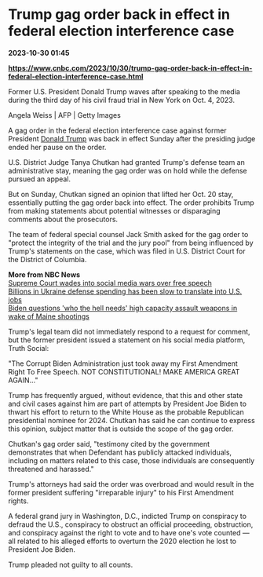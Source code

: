 # Trump gag order back in effect in federal election interference case

**2023-10-30 01:45**

**https://www.cnbc.com/2023/10/30/trump-gag-order-back-in-effect-in-federal-election-interference-case.html**

Former U.S. President Donald Trump waves after speaking to the media during the third day of his civil fraud trial in New York on Oct. 4, 2023.

Angela Weiss | AFP | Getty Images

A gag order in the federal election interference case against former President [Donald Trump](https://www.cnbc.com/donald-trump/) was back in effect Sunday after the presiding judge ended her pause on the order.

U.S. District Judge Tanya Chutkan had granted Trump's defense team an administrative stay, meaning the gag order was on hold while the defense pursued an appeal.

But on Sunday, Chutkan signed an opinion that lifted her Oct. 20 stay, essentially putting the gag order back into effect. The order prohibits Trump from making statements about potential witnesses or disparaging comments about the prosecutors.

The team of federal special counsel Jack Smith asked for the gag order to "protect the integrity of the trial and the jury pool" from being influenced by Trump's statements on the case, which was filed in U.S. District Court for the District of Columbia.

**More from NBC News**  
[Supreme Court wades into social media wars over free speech](https://www.nbcnews.com/politics/supreme-court/supreme-court-wades-social-media-wars-free-speech-rcna121716)  
[Billions in Ukraine defense spending has been slow to translate into U.S. jobs](https://www.nbcnews.com/politics/economics/billions-ukraine-defense-spending-slow-translate-us-jobs-rcna122225)  
[Biden questions 'who the hell needs' high capacity assault weapons in wake of Maine shootings](https://www.nbcnews.com/politics/white-house/biden-questions-hell-needs-high-capacity-assault-weapons-wake-maine-sh-rcna122581)

Trump's legal team did not immediately respond to a request for comment, but the former president issued a statement on his social media platform, Truth Social:

"The Corrupt Biden Administration just took away my First Amendment Right To Free Speech. NOT CONSTITUTIONAL! MAKE AMERICA GREAT AGAIN…"

Trump has frequently argued, without evidence, that this and other state and civil cases against him are part of attempts by President Joe Biden to thwart his effort to return to the White House as the probable Republican presidential nominee for 2024. Chutkan has said he can continue to express this opinion, subject matter that is outside the scope of the gag order.

Chutkan's gag order said, "testimony cited by the government demonstrates that when Defendant has publicly attacked individuals, including on matters related to this case, those individuals are consequently threatened and harassed."

Trump's attorneys had said the order was overbroad and would result in the former president suffering "irreparable injury" to his First Amendment rights.

A federal grand jury in Washington, D.C., indicted Trump on conspiracy to defraud the U.S., conspiracy to obstruct an official proceeding, obstruction, and conspiracy against the right to vote and to have one's vote counted — all related to his alleged efforts to overturn the 2020 election he lost to President Joe Biden.

Trump pleaded not guilty to all counts.